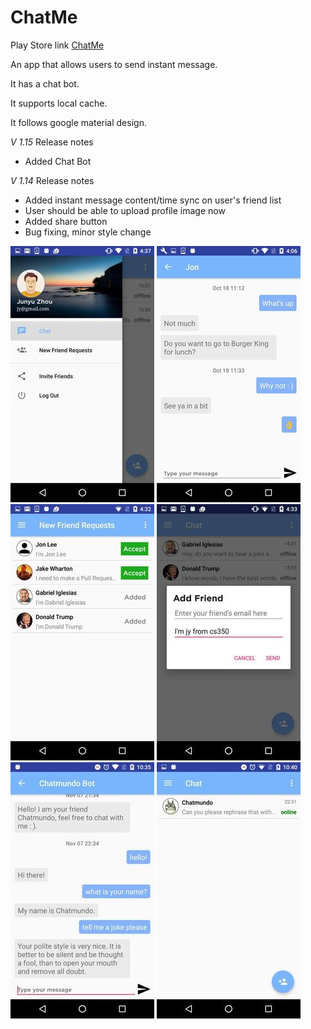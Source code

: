 # ChatMe

Play Store link [ChatMe](https://play.google.com/store/apps/details?id=com.junyu.IMBudget)

An app that allows users to send instant message.

It has a chat bot.

It supports local cache.

It follows google material design. 

*V 1.15* Release notes

* Added Chat Bot

*V 1.14* Release notes

* Added instant message content/time sync on user's friend list
* User should be able to upload profile image now
* Added share button
* Bug fixing, minor style change


![](demoPhotos/sideMenu.jpg?raw=true "Chat Menu")
![](demoPhotos/newChatDemo.jpg?raw=true "Chat Screen")
![](demoPhotos/friendRequests.jpg?raw=true "request Screen")
![](demoPhotos/addFriendDemo.jpg?raw=true "addFriend Screen")
![](demoPhotos/mundoChat.jpg?raw=true "mundochat Screen")
![](demoPhotos/friendMundo.jpg?raw=true "mundochat Screen")
